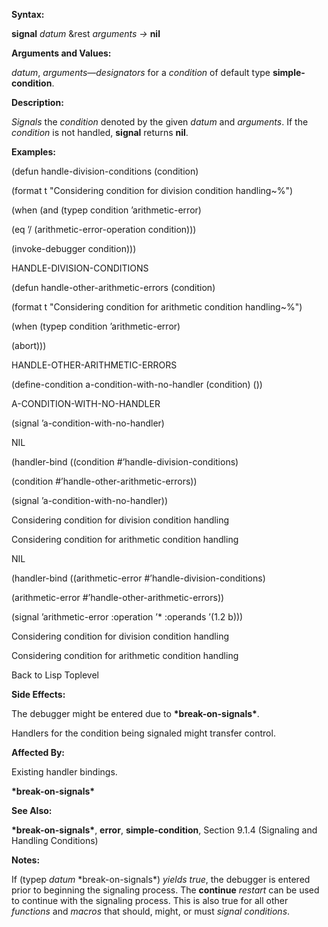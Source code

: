  

**Syntax:** 

**signal** *datum* &rest *arguments →* **nil** 

**Arguments and Values:** 

*datum*, *arguments*—*designators* for a *condition* of default type **simple-condition**. 

**Description:** 

*Signals* the *condition* denoted by the given *datum* and *arguments*. If the *condition* is not handled, **signal** returns **nil**. 

**Examples:** 

(defun handle-division-conditions (condition) 

(format t "Considering condition for division condition handling~%") 

(when (and (typep condition ’arithmetic-error) 

(eq ’/ (arithmetic-error-operation condition))) 

(invoke-debugger condition))) 

HANDLE-DIVISION-CONDITIONS 

(defun handle-other-arithmetic-errors (condition) 

(format t "Considering condition for arithmetic condition handling~%") 

(when (typep condition ’arithmetic-error) 

(abort))) 

HANDLE-OTHER-ARITHMETIC-ERRORS 

(define-condition a-condition-with-no-handler (condition) ()) 

A-CONDITION-WITH-NO-HANDLER 

(signal ’a-condition-with-no-handler) 

NIL 

(handler-bind ((condition #’handle-division-conditions) 

(condition #’handle-other-arithmetic-errors)) 

(signal ’a-condition-with-no-handler)) 

Considering condition for division condition handling 

Considering condition for arithmetic condition handling 

NIL 

(handler-bind ((arithmetic-error #’handle-division-conditions) 

(arithmetic-error #’handle-other-arithmetic-errors)) 

(signal ’arithmetic-error :operation ’\* :operands ’(1.2 b))) 

Considering condition for division condition handling 

Considering condition for arithmetic condition handling 

Back to Lisp Toplevel 

**Side Effects:** 

The debugger might be entered due to **\*break-on-signals\***. 



 

 

Handlers for the condition being signaled might transfer control. 

**Affected By:** 

Existing handler bindings. 

**\*break-on-signals\*** 

**See Also:** 

**\*break-on-signals\***, **error**, **simple-condition**, Section 9.1.4 (Signaling and Handling Conditions) 

**Notes:** 

If (typep *datum* \*break-on-signals\*) *yields true*, the debugger is entered prior to beginning the signaling process. The **continue** *restart* can be used to continue with the signaling process. This is also true for all other *functions* and *macros* that should, might, or must *signal conditions*. 

